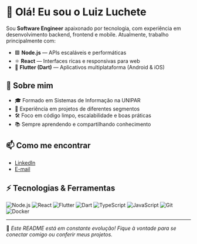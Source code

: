 # 👋 Olá! Eu sou o Luiz Luchete

Sou **Software Engineer** apaixonado por tecnologia, com experiência em desenvolvimento backend, frontend e mobile. Atualmente, trabalho principalmente com:

- 🟩 **Node.js** — APIs escaláveis e performáticas
- ⚛️ **React** — Interfaces ricas e responsivas para web
- 💙 **Flutter (Dart)** — Aplicativos multiplataforma (Android & iOS)

## 🚀 Sobre mim

- 🎓 Formado em Sistemas de Informação na UNIPAR
- 💼 Experiência em projetos de diferentes segmentos
- 🛠️ Foco em código limpo, escalabilidade e boas práticas
- 📚 Sempre aprendendo e compartilhando conhecimento

## 📫 Como me encontrar

- [LinkedIn](https://www.linkedin.com/in/luiz-vieira-b4b26811a/)
- [E-mail](mailto:luizfernandolv@gmail.com)

## ⚡️ Tecnologias & Ferramentas

![Node.js](https://img.shields.io/badge/-Node.js-339933?style=flat&logo=node.js&logoColor=white)
![React](https://img.shields.io/badge/-React-61DAFB?style=flat&logo=react&logoColor=white)
![Flutter](https://img.shields.io/badge/-Flutter-02569B?style=flat&logo=flutter&logoColor=white)
![Dart](https://img.shields.io/badge/-Dart-0175C2?style=flat&logo=dart&logoColor=white)
![TypeScript](https://img.shields.io/badge/-TypeScript-3178C6?style=flat&logo=typescript&logoColor=white)
![JavaScript](https://img.shields.io/badge/-JavaScript-F7DF1E?style=flat&logo=javascript&logoColor=black)
![Git](https://img.shields.io/badge/-Git-F05032?style=flat&logo=git&logoColor=white)
![Docker](https://img.shields.io/badge/-Docker-2496ED?style=flat&logo=docker&logoColor=white)

---

📝 *Este README está em constante evolução! Fique à vontade para se conectar comigo ou conferir meus projetos.*
